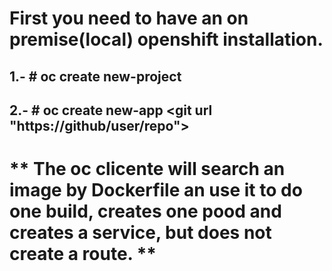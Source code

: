 # First you need to have an on premise(local) openshift installation.

## 1.- # oc create new-project <projectname>

## 2.- # oc create new-app <git url "https://github/user/repo">
 

# ** The oc clicente will search an image by Dockerfile an use it to do one build, creates one pood and creates a service, but does not create a route. **

